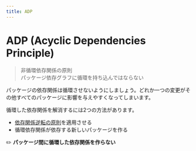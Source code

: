 ```yaml
---
title: ADP
---
```


# ADP (Acyclic Dependencies Principle)
> 非循環依存関係の原則  
> パッケージ依存グラフに循環を持ち込んではならない

パッケージの依存関係は循環させないようにしましょう。どれか一つの変更がその他すべてのパッケージに影響を与えやすくなってしまいます。

循環した依存関係を解消するには2つの方法があります。

- [依存関係逆転の原則](DIP.md)を適用させる
- 循環依存関係が依存する新しいパッケージを作る

:pencil2: **パッケージ間に循環した依存関係を作らない**
